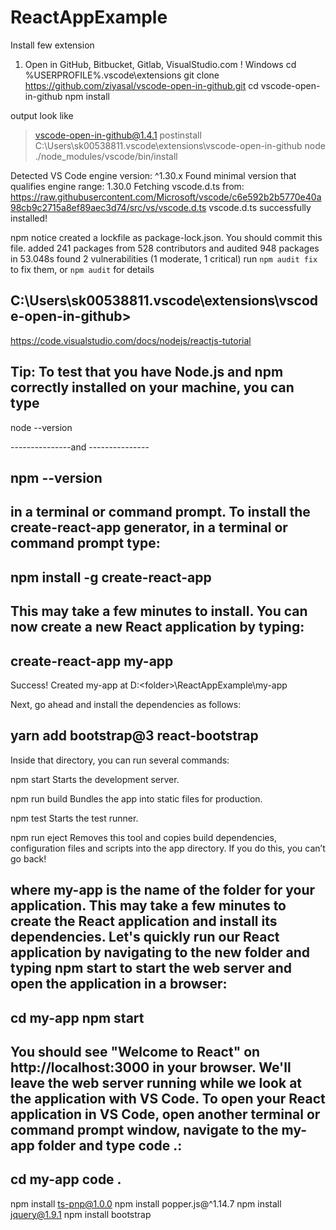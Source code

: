 # ReactAppExample
Install few extension
1. Open in GitHub, Bitbucket, Gitlab, VisualStudio.com !
Windows
cd %USERPROFILE%\.vscode\extensions
git clone https://github.com/ziyasal/vscode-open-in-github.git
cd vscode-open-in-github
npm install

output look like
> vscode-open-in-github@1.4.1 postinstall C:\Users\sk00538811\.vscode\extensions\vscode-open-in-github
> node ./node_modules/vscode/bin/install

Detected VS Code engine version: ^1.30.x
Found minimal version that qualifies engine range: 1.30.0
Fetching vscode.d.ts from: https://raw.githubusercontent.com/Microsoft/vscode/c6e592b2b5770e40a98cb9c2715a8ef89aec3d74/src/vs/vscode.d.ts
vscode.d.ts successfully installed!

npm notice created a lockfile as package-lock.json. You should commit this file.
added 241 packages from 528 contributors and audited 948 packages in 53.048s
found 2 vulnerabilities (1 moderate, 1 critical)
  run `npm audit fix` to fix them, or `npm audit` for details

C:\Users\sk00538811\.vscode\extensions\vscode-open-in-github>
----------------------------------------------------------------------------------------------------
https://code.visualstudio.com/docs/nodejs/reactjs-tutorial

Tip: To test that you have Node.js and npm correctly installed on your machine, you can type 
---------------
node --version 

---------------and ---------------

npm --version 
---------------
in a terminal or command prompt.
To install the create-react-app generator, in a terminal or command prompt type:
------------------------------------
npm install -g create-react-app
------------------------------------
This may take a few minutes to install. You can now create a new React application by typing:
------------------------------
create-react-app my-app
--------------------------------
Success! Created my-app at D:\<folder>\ReactAppExample\my-app

Next, go ahead and install the dependencies as follows:

yarn add bootstrap@3 react-bootstrap
-----------------------------------------
Inside that directory, you can run several commands:

  npm start
    Starts the development server.

  npm run build
    Bundles the app into static files for production.

  npm test
    Starts the test runner.

  npm run eject
    Removes this tool and copies build dependencies, configuration files
    and scripts into the app directory. If you do this, you can’t go back!

where my-app is the name of the folder for your application. This may take a few minutes to create the React application and install its dependencies.
Let's quickly run our React application by navigating to the new folder and typing npm start to start the web server and open the application in a browser:
-----------------
cd my-app
npm start
------------------
You should see "Welcome to React" on http://localhost:3000 in your browser. We'll leave the web server running while we look at the application with VS Code.
To open your React application in VS Code, open another terminal or command prompt window, navigate to the my-app folder and type code .:
--------------
cd my-app
code .
--------------

npm install ts-pnp@1.0.0
npm install popper.js@^1.14.7
npm install jquery@1.9.1
npm install bootstrap
